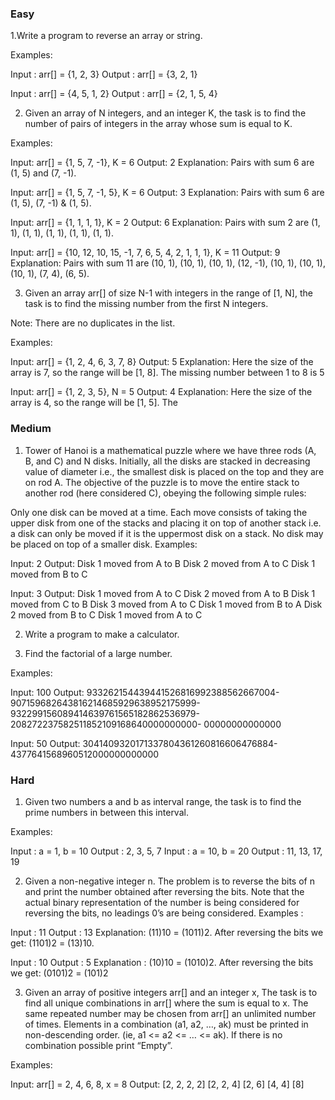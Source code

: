
###	Easy
1.Write a program to reverse an array or string.

Examples:

Input  : arr[] = {1, 2, 3}
Output : arr[] = {3, 2, 1}

Input :  arr[] = {4, 5, 1, 2}
Output : arr[] = {2, 1, 5, 4}



2. Given an array of N integers, and an integer K, the task is to find the number of pairs of integers in the array whose sum is equal to K.

Examples:  

Input: arr[] = {1, 5, 7, -1}, K = 6
Output:  2
Explanation: Pairs with sum 6 are (1, 5) and (7, -1).

Input: arr[] = {1, 5, 7, -1, 5}, K = 6
Output:  3
Explanation: Pairs with sum 6 are (1, 5), (7, -1) & (1, 5).         

Input: arr[] = {1, 1, 1, 1}, K = 2
Output:  6
Explanation: Pairs with sum 2 are (1, 1), (1, 1), (1, 1), (1, 1), (1, 1).

Input: arr[] = {10, 12, 10, 15, -1, 7, 6, 5, 4, 2, 1, 1, 1}, K = 11
Output:  9
Explanation: Pairs with sum 11 are (10, 1), (10, 1), (10, 1), (12, -1), (10, 1), (10, 1), (10, 1), (7, 4), (6, 5).

3. Given an array arr[] of size N-1 with integers in the range of [1, N], the task is to find the missing number from the first N integers.

Note: There are no duplicates in the list.

Examples: 

Input: arr[] = {1, 2, 4, 6, 3, 7, 8}
Output: 5
Explanation: Here the size of the array is 7, so the range will be [1, 8]. The missing number between 1 to 8 is 5

Input: arr[] = {1, 2, 3, 5}, N = 5
Output: 4
Explanation: Here the size of the array is 4, so the range will be [1, 5]. The





 ###	Medium
							

1. Tower of Hanoi is a mathematical puzzle where we have three rods (A, B, and C) and N disks. Initially, all the disks are stacked in 
decreasing value of diameter i.e., the smallest disk is placed on the top and they are on rod A. The objective of the 
puzzle is to move the entire stack to another rod (here considered C), obeying the following simple rules: 

Only one disk can be moved at a time.
Each move consists of taking the upper disk from one of the stacks and placing it on top of another stack i.e. a disk can only be moved if it is the 
uppermost disk on a stack. No disk may be placed on top of a smaller disk.
Examples:

Input: 2
Output: Disk 1 moved from A to B
Disk 2 moved from A to C
Disk 1 moved from B to C

Input: 3
Output: Disk 1 moved from A to C
Disk 2 moved from A to B
Disk 1 moved from C to B
Disk 3 moved from A to C
Disk 1 moved from B to A
Disk 2 moved from B to C
Disk 1 moved from A to C

2. Write a program to make a calculator.

3. Find the factorial of a large number. 

Examples: 

Input: 100
Output: 933262154439441526816992388562667004-
         907159682643816214685929638952175999-
         932299156089414639761565182862536979-
         208272237582511852109168640000000000-
         00000000000000

Input: 50
Output: 3041409320171337804361260816606476884-
         4377641568960512000000000000

###	Hard

1. Given two numbers  a and b as interval range, the task is to find the prime numbers in between this interval.

Examples: 

Input : a = 1, b = 10
Output : 2, 3, 5, 7
Input : a = 10, b = 20
Output : 11, 13, 17, 19

2. Given a non-negative integer n. The problem is to reverse the bits of n and print the number obtained after reversing the bits. Note that the actual
binary representation of the number is being considered for reversing the bits, no leadings 0’s are being considered.
Examples : 
 

Input : 11
Output : 13
Explanation: (11)10 = (1011)2.
After reversing the bits we get:
(1101)2 = (13)10.

Input : 10
Output : 5
Explanation : (10)10 = (1010)2.
After reversing the bits we get:
(0101)2 = (101)2
        

3. Given an array of positive integers arr[] and an integer x, The task is to find all unique combinations in arr[] where the sum is equal to x. 
The same repeated number may be chosen from arr[] an unlimited number of times. Elements in a combination (a1, a2, …, ak) must be printed in non-descending 
order. (ie, a1 <= a2 <= … <= ak). If there is no combination possible print “Empty”.

Examples: 

Input: arr[] = 2, 4, 6, 8, x = 8
Output: 
[2, 2, 2, 2]
[2, 2, 4]
[2, 6]
[4, 4]
[8]